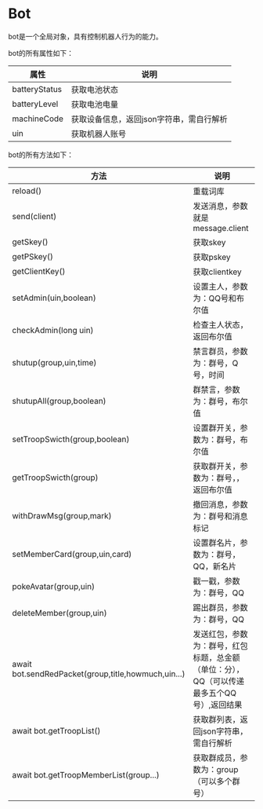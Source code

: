 # Bot

bot是一个全局对象，具有控制机器人行为的能力。

bot的所有属性如下：

|属性|说明|
|-|-|
|batteryStatus|获取电池状态|
|batteryLevel|获取电池电量|
|machineCode|获取设备信息，返回json字符串，需自行解析|
|uin|获取机器人账号|

bot的所有方法如下：

|方法|说明|
|-|-|
|reload()|重载词库|
|send(client)|发送消息，参数就是message.client|
|getSkey()|获取skey|
|getPSkey()|获取pskey|
|getClientKey()|获取clientkey|
|setAdmin(uin,boolean)|设置主人，参数为：QQ号和布尔值|
|checkAdmin(long uin)|检查主人状态，返回布尔值|
|shutup(group,uin,time)|禁言群员，参数为：群号，Q号，时间|
|shutupAll(group,boolean)|群禁言，参数为：群号，布尔值|
|setTroopSwicth(group,boolean)|设置群开关，参数为：群号，布尔值|
|getTroopSwicth(group)|获取群开关，参数为：群号，，返回布尔值|
|withDrawMsg(group,mark)|撤回消息，参数为：群号和消息标记|
|setMemberCard(group,uin,card)|设置群名片，参数为：群号，QQ，新名片|
|pokeAvatar(group,uin)|戳一戳，参数为：群号，QQ|
|deleteMember(group,uin)|踢出群员，参数为：群号，QQ|
|await bot.sendRedPacket(group,title,howmuch,uin...)|发送红包，参数为：群号，红包标题，总金额（单位：分），QQ（可以传递最多五个QQ号）,返回结果|
|await bot.getTroopList()|获取群列表，返回json字符串，需自行解析|
|await bot.getTroopMemberList(group...)|获取群成员，参数为：group（可以多个群号）|



